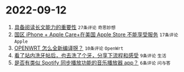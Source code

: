# 2022-09-12

1. [具备阅读长文能力的重要性](https://www.v2ex.com/t/879381) `27条评论` `奇思妙想`
1. [国区 iPhone + Apple Care+在美国 Apple Store 不能享受服务](https://www.v2ex.com/t/879388) `17条评论` `Apple`
1. [OPENWRT 怎么全新编译呀？](https://www.v2ex.com/t/879386) `10条评论` `OpenWrt`
1. [看了站内洗牙帖后，也去洗了个牙，分享下流程和感受](https://www.v2ex.com/t/879390) `9条评论` `生活`
1. [是否有类似 Spotify 同步播放功能的音乐播放器 app？](https://www.v2ex.com/t/879383) `6条评论` `问与答`
